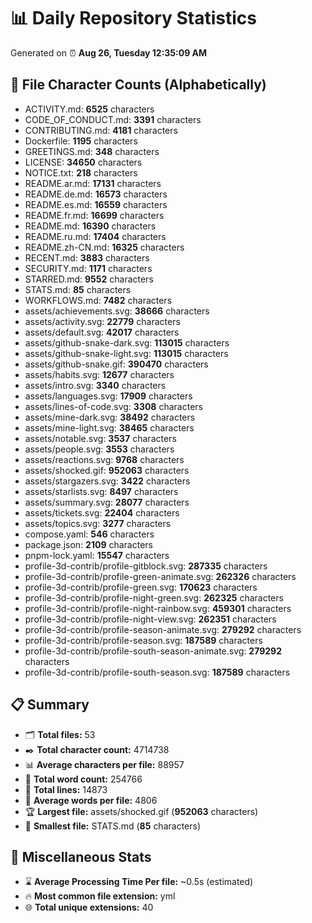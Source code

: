 # 📊 Daily Repository Statistics
Generated on ⏰ **Aug 26, Tuesday 12:35:09 AM**

## 📂 File Character Counts (Alphabetically)
- ACTIVITY.md: **6525** characters
- CODE_OF_CONDUCT.md: **3391** characters
- CONTRIBUTING.md: **4181** characters
- Dockerfile: **1195** characters
- GREETINGS.md: **348** characters
- LICENSE: **34650** characters
- NOTICE.txt: **218** characters
- README.ar.md: **17131** characters
- README.de.md: **16573** characters
- README.es.md: **16559** characters
- README.fr.md: **16699** characters
- README.md: **16390** characters
- README.ru.md: **17404** characters
- README.zh-CN.md: **16325** characters
- RECENT.md: **3883** characters
- SECURITY.md: **1171** characters
- STARRED.md: **9552** characters
- STATS.md: **85** characters
- WORKFLOWS.md: **7482** characters
- assets/achievements.svg: **38666** characters
- assets/activity.svg: **22779** characters
- assets/default.svg: **42017** characters
- assets/github-snake-dark.svg: **113015** characters
- assets/github-snake-light.svg: **113015** characters
- assets/github-snake.gif: **390470** characters
- assets/habits.svg: **12677** characters
- assets/intro.svg: **3340** characters
- assets/languages.svg: **17909** characters
- assets/lines-of-code.svg: **3308** characters
- assets/mine-dark.svg: **38492** characters
- assets/mine-light.svg: **38465** characters
- assets/notable.svg: **3537** characters
- assets/people.svg: **3553** characters
- assets/reactions.svg: **9768** characters
- assets/shocked.gif: **952063** characters
- assets/stargazers.svg: **3422** characters
- assets/starlists.svg: **8497** characters
- assets/summary.svg: **28077** characters
- assets/tickets.svg: **22404** characters
- assets/topics.svg: **3277** characters
- compose.yaml: **546** characters
- package.json: **2109** characters
- pnpm-lock.yaml: **15547** characters
- profile-3d-contrib/profile-gitblock.svg: **287335** characters
- profile-3d-contrib/profile-green-animate.svg: **262326** characters
- profile-3d-contrib/profile-green.svg: **170623** characters
- profile-3d-contrib/profile-night-green.svg: **262325** characters
- profile-3d-contrib/profile-night-rainbow.svg: **459301** characters
- profile-3d-contrib/profile-night-view.svg: **262351** characters
- profile-3d-contrib/profile-season-animate.svg: **279292** characters
- profile-3d-contrib/profile-season.svg: **187589** characters
- profile-3d-contrib/profile-south-season-animate.svg: **279292** characters
- profile-3d-contrib/profile-south-season.svg: **187589** characters

## 📋 Summary
- 🗂️ **Total files:** 53
- ✒️ **Total character count:** 4714738
- 📊 **Average characters per file:** 88957
- 📝 **Total word count:** 254766
- 🧾 **Total lines:** 14873
- 📐 **Average words per file:** 4806
- 🏆 **Largest file:** assets/shocked.gif (**952063** characters)
- 🥉 **Smallest file:** STATS.md (**85** characters)

## 🌟 Miscellaneous Stats
- ⌛ **Average Processing Time Per file:** ~0.5s (estimated)
- 🔥 **Most common file extension:** yml
- 🌐 **Total unique extensions:** 40

